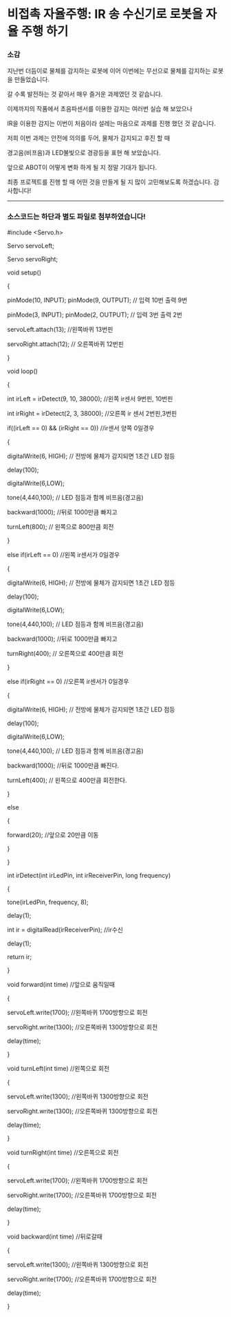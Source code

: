 # 비접촉 자율주행: IR 송 수신기로 로봇을 자율 주행 하기

### 소감

지난번 더듬이로 물체를 감지하는 로봇에 이어 이번에는 무선으로 물체를 감지하는 로봇을 만들었습니다.

갈 수록 발전하는 것 같아서 매우 즐거운 과제였던 것 같습니다.

이제까지의 작품에서 초음파센서를 이용한 감지는 여러번 실습 해 보았으나 

IR을 이용한 감지는 이번이 처음이라 설레는 마음으로 과제를 진행 했던 것 같습니다.

저희 이번 과제는 안전에 의의를 두어, 물체가 감지되고 후진 할 때 

경고음(비프음)과 LED불빛으로 경광등을 표현 해 보았습니다.

앞으로 ABOT이 어떻게 변화 하게 될 지 정말 기대가 됩니다.

최종 프로젝트를 진행 할 때 어떤 것을 만들게 될 지 많이 고민해보도록 하겠습니다. 감사합니다!

<hr>

### 소스코드는 하단과 별도 파일로 첨부하였습니다!

#include <Servo.h>

Servo servoLeft;

Servo servoRight;


void setup()

{

pinMode(10, INPUT); pinMode(9, OUTPUT); // 입력 10번 출력 9번

pinMode(3, INPUT); pinMode(2, OUTPUT); // 입력 3번 출력 2번


servoLeft.attach(13); //왼쪽바퀴 13번핀

servoRight.attach(12); // 오른쪽바퀴 12번핀

}

void loop()

{

int irLeft = irDetect(9, 10, 38000); //왼쪽 ir센서 9번핀, 10번핀

int irRight = irDetect(2, 3, 38000); //오른쪽 ir 센서 2번핀,3번핀


if((irLeft == 0) && (irRight == 0)) //ir센서 양쪽 0일경우

{

digitalWrite(6, HIGH); // 전방에 물체가 감지되면 1초간 LED 점등

delay(100);

digitalWrite(6,LOW);

tone(4,440,100); // LED 점등과 함께 비프음(경고음)

backward(1000); //뒤로 1000만큼 빠지고

turnLeft(800); // 왼쪽으로 800만큼 회전

}

else if(irLeft == 0) //왼쪽 ir센서가 0일경우

{

digitalWrite(6, HIGH); // 전방에 물체가 감지되면 1초간 LED 점등

delay(100);

digitalWrite(6,LOW);

tone(4,440,100); // LED 점등과 함께 비프음(경고음)

backward(1000); //뒤로 1000만큼 빠지고

turnRight(400); // 오른쪽으로 400만큼 회전

}

else if(irRight == 0) //오른쪽 ir센서가 0일경우

{

digitalWrite(6, HIGH); // 전방에 물체가 감지되면 1초간 LED 점등

delay(100);

digitalWrite(6,LOW);

tone(4,440,100); // LED 점등과 함께 비프음(경고음)

backward(1000); //뒤로 1000만큼 빠진다.

turnLeft(400); // 왼쪽으로 400만큼 회전한다.

}

else

{

forward(20); //앞으로 20만큼 이동

}

}


int irDetect(int irLedPin, int irReceiverPin, long frequency)

{

tone(irLedPin, frequency, 8);

delay(1);

int ir = digitalRead(irReceiverPin); //ir수신

delay(1);

return ir;

}


void forward(int time) //앞으로 움직일때

{

servoLeft.write(1700); //왼쪽바퀴 1700방향으로 회전

servoRight.write(1300); //오른쪽바퀴 1300방향으로 회전

delay(time);

}


void turnLeft(int time) //왼쪽으로 회전

{

servoLeft.write(1300); //왼쪽바퀴 1300방향으로 회전

servoRight.write(1300); //오른쪽바퀴 1300방향으로 회전

delay(time);

}


void turnRight(int time) //오른쪽으로 회전

{

servoLeft.write(1700); //왼쪽바퀴 1700방향으로 회전

servoRight.write(1700); //오른쪽바퀴 1700방향으로 회전

delay(time);

}


void backward(int time) //뒤로갈때

{

servoLeft.write(1300); //왼쪽바퀴 1300방향으로 회전

servoRight.write(1700); //오른쪽바퀴 1700방향으로 회전

delay(time);

}
